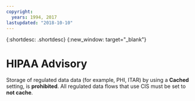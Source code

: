 ```yaml
---
copyright:
  years: 1994, 2017
lastupdated: "2018-10-10"
---
```

{:shortdesc: .shortdesc}
{:new_window: target="_blank"}

# HIPAA Advisory

Storage of regulated data data (for example, PHI, ITAR) by using a **Cached** setting, is **prohibited**. All regulated data flows that use CIS must be set to **not cache**.
